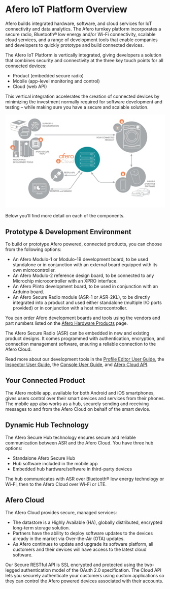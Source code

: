 # Afero IoT Platform Overview

Afero builds integrated hardware, software, and cloud services for IoT connectivity and data analytics. The Afero turnkey platform incorporates a secure radio, Bluetooth® low energy and/or Wi-Fi connectivity, scalable cloud services, and a range of development tools that enable companies and developers to quickly prototype and build connected devices.

The Afero IoT Platform is vertically integrated, giving developers a solution that combines security and connectivity at the three key touch points for all connected devices:

<ul class="af-ul">
<li>Product (embedded secure radio)</li>
<li>Mobile (app-level monitoring and control)</li>
<li>Cloud (web API)</li>
</ul>

This vertical integration accelerates the creation of connected devices by minimizing the investment normally required for software development and testing – while making sure you have a secure and scalable solution.

![System Architecture](img/Architecture.png)

Below you’ll find more detail on each of the components.

## Prototype & Development Environment

To build or prototype Afero powered, connected products, you can choose from the following options:

<ul class="af-ul">
<li>An Afero Modulo-1 or Modulo-1B development board, to be used standalone or in conjunction with an external board equipped with its own microcontroller.</li>
<li>An Afero Modulo-2 reference design board, to be connected to any Microchip microcontroller with an XPRO interface.</li>
<li>An Afero Plinto development board, to be used in conjunction with an Arduino board.</li>
<li>An Afero Secure Radio module (ASR-1 or ASR-2KL), to be directly integrated into a product and used either standalone (multiple I/O ports provided) or in conjunction with a host microcontroller.</li>
</ul>

You can order Afero development boards and tools using the vendors and part numbers listed on the [Afero Hardware Products](../Hardware) page.

The Afero Secure Radio (ASR) can be embedded in new and existing product designs. It comes programmed with authentication, encryption, and connection management software, ensuring a reliable connection to the Afero Cloud.

Read more about our development tools in the [Profile Editor User Guide](../Projects), the [Inspector User Guide](../Inspector), the [Console User Guide](../Console), and [Afero Cloud API](../CloudAPIs).

## Your Connected Product

The Afero mobile app, available for both Android and iOS smartphones, gives users control over their smart devices and services from their phones. The mobile app also works as a hub, securely sending and receiving messages to and from the Afero Cloud on behalf of the smart device.

## Dynamic Hub Technology

The Afero Secure Hub technology ensures secure and reliable communication between ASR and the Afero Cloud. You have three hub options:

<ul class="af-ul">
<li>Standalone Afero Secure Hub</li>
<li>Hub software included in the mobile app</li>
<li>Embedded hub hardware/software in third-party devices</li>
</ul>

The hub communicates with ASR over Bluetooth® low energy technology or Wi-Fi, then to the Afero Cloud over Wi-Fi or LTE.

## Afero Cloud

The Afero Cloud provides secure, managed services:

<ul class="af-ul">
<li>The datastore is a Highly Available (HA), globally distributed, encrypted long-term storage solution.</li>
<li>Partners have the ability to deploy software updates to the devices already in the market via Over-the-Air (OTA) updates.</li>
<li>As Afero continues to update and upgrade its software platform, all customers and their devices will have access to the latest cloud software.</li>
</ul>

Our Secure RESTful API is SSL encrypted and protected using the two-legged authentication model of the OAuth 2.0 specification. The Cloud API lets you securely authenticate your customers using custom applications so they can control the Afero powered devices associated with their accounts.
